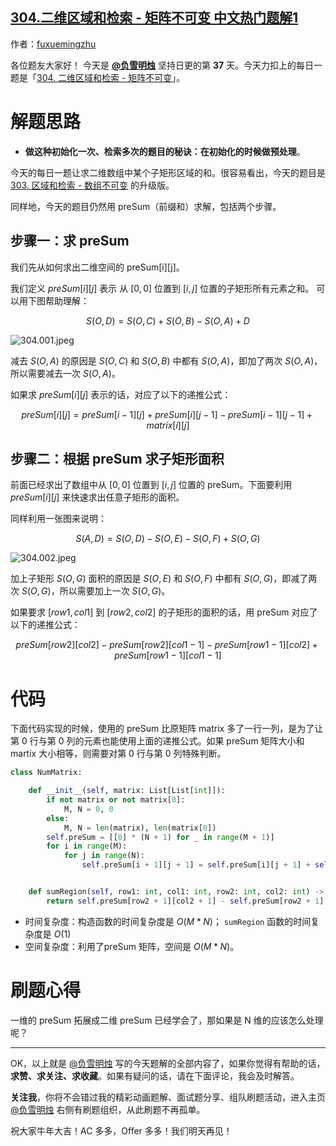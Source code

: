 ## [304.二维区域和检索 - 矩阵不可变 中文热门题解1](https://leetcode.cn/problems/range-sum-query-2d-immutable/solutions/100000/ru-he-qiu-er-wei-de-qian-zhui-he-yi-ji-y-6c21)

作者：[fuxuemingzhu](https://leetcode.cn/u/fuxuemingzhu)


各位题友大家好！ 今天是 **[@负雪明烛](/u/fuxuemingzhu/)** 坚持日更的第 **37** 天。今天力扣上的每日一题是「[304. 二维区域和检索 - 矩阵不可变](https://leetcode-cn.com/problems/range-sum-query-2d-immutable/)」。

# 解题思路


- **做这种初始化一次、检索多次的题目的秘诀：在初始化的时候做预处理**。

今天的每日一题让求二维数组中某个子矩形区域的和。很容易看出，今天的题目是 [303. 区域和检索 - 数组不可变](https://leetcode-cn.com/problems/range-sum-query-immutable/) 的升级版。


同样地，今天的题目仍然用 preSum（前缀和）求解，包括两个步骤。


## 步骤一：求 preSum

我们先从如何求出二维空间的 preSum[i][j]。


我们定义 $preSum[i][j]$ 表示 从 $[0,0]$ 位置到 $[i,j]$ 位置的子矩形所有元素之和。
可以用下图帮助理解： 

$$S(O, D) = S(O, C) + S(O, B) - S(O, A) + D$$

![304.001.jpeg](https://pic.leetcode-cn.com/1614646493-EriDmE-304.001.jpeg)



减去 $S(O, A)$ 的原因是 $S(O, C)$ 和 $S(O, B)$ 中都有 $S(O, A)$，即加了两次 $S(O, A)$，所以需要减去一次 $S(O, A)$。

如果求 $preSum[i][j]$ 表示的话，对应了以下的递推公式：

$$preSum[i][j] = preSum[i - 1][j] + preSum[i][j - 1]  - preSum[i - 1][j - 1] + matrix[i][j]$$



## 步骤二：根据 preSum 求子矩形面积


前面已经求出了数组中从 $[0,0]$ 位置到 $[i,j]$ 位置的 preSum。下面要利用 $preSum[i][j]$ 来快速求出任意子矩形的面积。

同样利用一张图来说明：


$$S(A, D) = S(O, D) - S(O, E) - S(O, F) + S(O, G)$$

![304.002.jpeg](https://pic.leetcode-cn.com/1614646585-JOesrN-304.002.jpeg)



加上子矩形 $S(O, G)$ 面积的原因是 $S(O, E)$ 和 $S(O, F)$ 中都有 $S(O, G)$，即减了两次 $S(O, G)$，所以需要加上一次 $S(O, G)$。


如果要求 $[row1, col1]$ 到 $[row2, col2]$ 的子矩形的面积的话，用 preSum 对应了以下的递推公式：


$$preSum[row2][col2] - preSum[row2][col1 - 1] - preSum[row1 - 1][col2] + preSum[row1 - 1][col1 - 1]$$




# 代码


下面代码实现的时候，使用的 preSum 比原矩阵 matrix 多了一行一列，是为了让第 0 行与第 0 列的元素也能使用上面的递推公式。如果 preSum 矩阵大小和 martix 大小相等，则需要对第 0 行与第 0 列特殊判断。


```python
class NumMatrix:

    def __init__(self, matrix: List[List[int]]):
        if not matrix or not matrix[0]:
            M, N = 0, 0
        else:
            M, N = len(matrix), len(matrix[0])
        self.preSum = [[0] * (N + 1) for _ in range(M + 1)]
        for i in range(M):
            for j in range(N):
                self.preSum[i + 1][j + 1] = self.preSum[i][j + 1] + self.preSum[i + 1][j]  - self.preSum[i][j] + matrix[i][j]


    def sumRegion(self, row1: int, col1: int, row2: int, col2: int) -> int:
        return self.preSum[row2 + 1][col2 + 1] - self.preSum[row2 + 1][col1] - self.preSum[row1][col2 + 1] + self.preSum[row1][col1]
```


- 时间复杂度：构造函数的时间复杂度是 $O(M * N)$； `sumRegion` 函数的时间复杂度是 $O(1)$
- 空间复杂度：利用了preSum 矩阵，空间是 $O(M * N)$。




# 刷题心得


一维的 preSum 拓展成二维 preSum 已经学会了，那如果是 N 维的应该怎么处理呢？

-----


OK，以上就是 [@负雪明烛](https://leetcode-cn.com/u/fuxuemingzhu/) 写的今天题解的全部内容了，如果你觉得有帮助的话，**求赞、求关注、求收藏**。如果有疑问的话，请在下面评论，我会及时解答。


**关注我**，你将不会错过我的精彩动画题解、面试题分享、组队刷题活动，进入主页 [@负雪明烛](https://leetcode-cn.com/u/fuxuemingzhu/) 右侧有刷题组织，从此刷题不再孤单。


祝大家牛年大吉！AC 多多，Offer 多多！我们明天再见！
